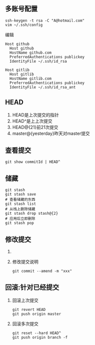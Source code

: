 ## 多账号配置
```
ssh-keygen -t rsa -C "A@hotmail.com"
vim ~/.ssh/config
```
编辑
```
Host github
  Host github
  HostName github.com
  PreferredAuthentications publickey
  IdentityFile ~/.ssh/id_rsa

Host gitlib
  Host gitlib
  HostName gitlib.com
  PreferredAuthentications publickey
  IdentityFile ~/.ssh/id_rsa_ant
```

## HEAD
1. HEAD是上次提交的指针
1. HEAD^是上上次提交
1. HEAD@{21}前21次提交
1. master@{yesterday}昨天对master提交

## 查看提交
```
git show commitId | HEAD^

```

## 储藏
```
git stash
git stash save
# 查看储藏的东西
git stash list
# 从栈上删除储藏
git stash drop stash@{2}
# 应用后立即删除
git stash pop
```

## 修改提交
1. 

1. 修改提交说明
	```
	git commit --amend -m "xxx"
	```

## 回滚:针对已经提交
1. 回滚上次提交
	```
	git revert HEAD
	git push origin master
	```

1. 回滚多次提交
	```
	git reset --hard HEAD^
	git push origin branch -f
	```